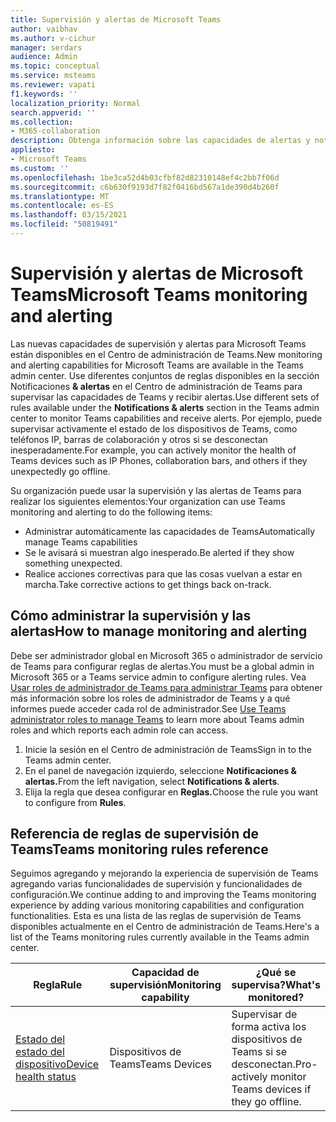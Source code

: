 ```yaml
---
title: Supervisión y alertas de Microsoft Teams
author: vaibhav
ms.author: v-cichur
manager: serdars
audience: Admin
ms.topic: conceptual
ms.service: msteams
ms.reviewer: vapati
f1.keywords: ''
localization_priority: Normal
search.appverid: ''
ms.collection:
- M365-collaboration
description: Obtenga información sobre las capacidades de alertas y notificaciones de Teams disponibles en el Centro de administración de Microsoft Teams.
appliesto:
- Microsoft Teams
ms.custom: ''
ms.openlocfilehash: 1be3ca52d4b03cfbf82d82310148ef4c2bb7f06d
ms.sourcegitcommit: c6b630f9193d7f82f0416bd567a1de390d4b260f
ms.translationtype: MT
ms.contentlocale: es-ES
ms.lasthandoff: 03/15/2021
ms.locfileid: "50819491"
---
```

# <a name="microsoft-teams-monitoring-and-alerting"></a><span data-ttu-id="1415a-103">Supervisión y alertas de Microsoft Teams</span><span class="sxs-lookup"><span data-stu-id="1415a-103">Microsoft Teams monitoring and alerting</span></span>

<span data-ttu-id="1415a-104">Las nuevas capacidades de supervisión y alertas para Microsoft Teams están disponibles en el Centro de administración de Teams.</span><span class="sxs-lookup"><span data-stu-id="1415a-104">New monitoring and alerting capabilities for Microsoft Teams are available in the Teams admin center.</span></span> <span data-ttu-id="1415a-105">Use diferentes conjuntos de reglas disponibles en la sección Notificaciones **& alertas** en el Centro de administración de Teams para supervisar las capacidades de Teams y recibir alertas.</span><span class="sxs-lookup"><span data-stu-id="1415a-105">Use different sets of rules available under the **Notifications & alerts** section in the Teams admin center to monitor Teams capabilities and receive alerts.</span></span> <span data-ttu-id="1415a-106">Por ejemplo, puede supervisar activamente el estado de los dispositivos de Teams, como teléfonos IP, barras de colaboración y otros si se desconectan inesperadamente.</span><span class="sxs-lookup"><span data-stu-id="1415a-106">For example, you can actively monitor the health of Teams devices such as IP Phones, collaboration bars, and others if they unexpectedly go offline.</span></span>  

<span data-ttu-id="1415a-107">Su organización puede usar la supervisión y las alertas de Teams para realizar los siguientes elementos:</span><span class="sxs-lookup"><span data-stu-id="1415a-107">Your organization can use Teams monitoring and alerting to do the following items:</span></span>

- <span data-ttu-id="1415a-108">Administrar automáticamente las capacidades de Teams</span><span class="sxs-lookup"><span data-stu-id="1415a-108">Automatically manage Teams capabilities</span></span>
- <span data-ttu-id="1415a-109">Se le avisará si muestran algo inesperado.</span><span class="sxs-lookup"><span data-stu-id="1415a-109">Be alerted if they show something unexpected.</span></span>
- <span data-ttu-id="1415a-110">Realice acciones correctivas para que las cosas vuelvan a estar en marcha.</span><span class="sxs-lookup"><span data-stu-id="1415a-110">Take corrective actions to get things back on-track.</span></span>

## <a name="how-to-manage-monitoring-and-alerting"></a><span data-ttu-id="1415a-111">Cómo administrar la supervisión y las alertas</span><span class="sxs-lookup"><span data-stu-id="1415a-111">How to manage monitoring and alerting</span></span>

 <span data-ttu-id="1415a-112">Debe ser administrador global en Microsoft 365 o administrador de servicio de Teams para configurar reglas de alertas.</span><span class="sxs-lookup"><span data-stu-id="1415a-112">You must be a global admin in Microsoft 365 or a Teams service admin to configure alerting rules.</span></span> <span data-ttu-id="1415a-113">Vea [Usar roles de administrador de Teams para administrar Teams](../using-admin-roles.md) para obtener más información sobre los roles de administrador de Teams y a qué informes puede acceder cada rol de administrador.</span><span class="sxs-lookup"><span data-stu-id="1415a-113">See [Use Teams administrator roles to manage Teams](../using-admin-roles.md) to learn more about Teams admin roles and which reports each admin role can access.</span></span>

1. <span data-ttu-id="1415a-114">Inicie la sesión en el Centro de administración de Teams</span><span class="sxs-lookup"><span data-stu-id="1415a-114">Sign in to the Teams admin center.</span></span>
2. <span data-ttu-id="1415a-115">En el panel de navegación izquierdo, seleccione **Notificaciones & alertas.**</span><span class="sxs-lookup"><span data-stu-id="1415a-115">From the left navigation, select **Notifications & alerts**.</span></span>
3. <span data-ttu-id="1415a-116">Elija la regla que desea configurar en **Reglas.**</span><span class="sxs-lookup"><span data-stu-id="1415a-116">Choose the rule you want to configure from **Rules**.</span></span>

## <a name="teams-monitoring-rules-reference"></a><span data-ttu-id="1415a-117">Referencia de reglas de supervisión de Teams</span><span class="sxs-lookup"><span data-stu-id="1415a-117">Teams monitoring rules reference</span></span>

<span data-ttu-id="1415a-118">Seguimos agregando y mejorando la experiencia de supervisión de Teams agregando varias funcionalidades de supervisión y funcionalidades de configuración.</span><span class="sxs-lookup"><span data-stu-id="1415a-118">We continue adding to and improving the Teams monitoring experience by adding various monitoring capabilities and configuration functionalities.</span></span> <span data-ttu-id="1415a-119">Esta es una lista de las reglas de supervisión de Teams disponibles actualmente en el Centro de administración de Teams.</span><span class="sxs-lookup"><span data-stu-id="1415a-119">Here's a list of the Teams monitoring rules currently available in the Teams admin center.</span></span>


|<span data-ttu-id="1415a-120">Regla</span><span class="sxs-lookup"><span data-stu-id="1415a-120">Rule</span></span>  |<span data-ttu-id="1415a-121">Capacidad de supervisión</span><span class="sxs-lookup"><span data-stu-id="1415a-121">Monitoring capability</span></span>|<span data-ttu-id="1415a-122">¿Qué se supervisa?</span><span class="sxs-lookup"><span data-stu-id="1415a-122">What's monitored?</span></span> |
|---------|---------|---------|
|[<span data-ttu-id="1415a-123">Estado del estado del dispositivo</span><span class="sxs-lookup"><span data-stu-id="1415a-123">Device health status</span></span>](device-health-status.md)  |<span data-ttu-id="1415a-124">Dispositivos de Teams</span><span class="sxs-lookup"><span data-stu-id="1415a-124">Teams Devices</span></span> | <span data-ttu-id="1415a-125">Supervisar de forma activa los dispositivos de Teams si se desconectan.</span><span class="sxs-lookup"><span data-stu-id="1415a-125">Pro-actively monitor Teams devices if they go offline.</span></span>|
